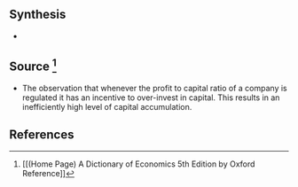 ## Synthesis
- 
## Source [^1]
- The observation that whenever the profit to capital ratio of a company is regulated it has an incentive to over-invest in capital. This results in an inefficiently high level of capital accumulation.
## References

[^1]: [[(Home Page) A Dictionary of Economics 5th Edition by Oxford Reference]]